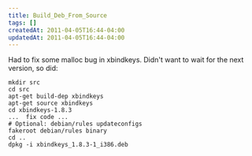 ```yaml
---
title: Build_Deb_From_Source
tags: []
createdAt: 2011-04-05T16:44-04:00
updatedAt: 2011-04-05T16:44-04:00
---
```


Had to fix some malloc bug in xbindkeys. Didn't want to wait for the next version, so did:
```
mkdir src
cd src
apt-get build-dep xbindkeys
apt-get source xbindkeys
cd xbindkeys-1.8.3
...  fix code ...
# Optional: debian/rules updateconfigs
fakeroot debian/rules binary
cd ..
dpkg -i xbindkeys_1.8.3-1_i386.deb
```


